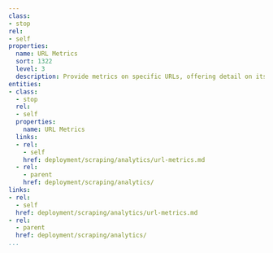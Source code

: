 ```yaml
---
class:
- stop
rel:
- self
properties:
  name: URL Metrics
  sort: 1322
  level: 3
  description: Provide metrics on specific URLs, offering detail on its activity.
entities:
- class:
  - stop
  rel:
  - self
  properties:
    name: URL Metrics
  links:
  - rel:
    - self
    href: deployment/scraping/analytics/url-metrics.md
  - rel:
    - parent
    href: deployment/scraping/analytics/
links:
- rel:
  - self
  href: deployment/scraping/analytics/url-metrics.md
- rel:
  - parent
  href: deployment/scraping/analytics/
...
```

